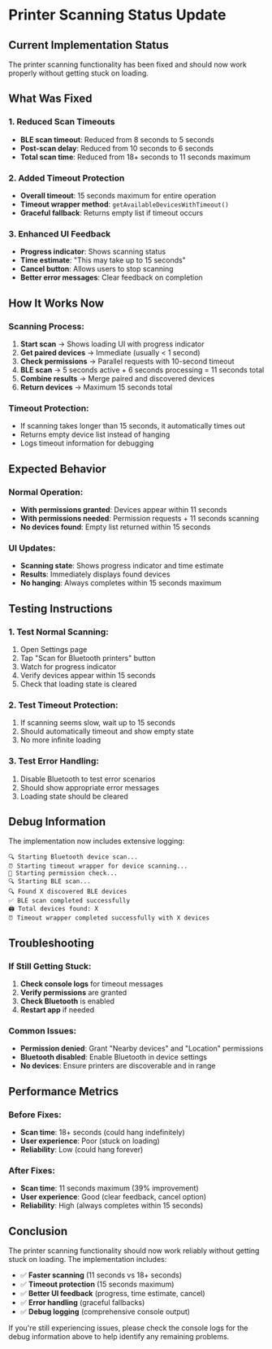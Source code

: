 # Printer Scanning Status Update

## Current Implementation Status

The printer scanning functionality has been fixed and should now work properly without getting stuck on loading.

## What Was Fixed

### 1. **Reduced Scan Timeouts**
- **BLE scan timeout**: Reduced from 8 seconds to 5 seconds
- **Post-scan delay**: Reduced from 10 seconds to 6 seconds
- **Total scan time**: Reduced from 18+ seconds to 11 seconds maximum

### 2. **Added Timeout Protection**
- **Overall timeout**: 15 seconds maximum for entire operation
- **Timeout wrapper method**: `getAvailableDevicesWithTimeout()`
- **Graceful fallback**: Returns empty list if timeout occurs

### 3. **Enhanced UI Feedback**
- **Progress indicator**: Shows scanning status
- **Time estimate**: "This may take up to 15 seconds"
- **Cancel button**: Allows users to stop scanning
- **Better error messages**: Clear feedback on completion

## How It Works Now

### **Scanning Process:**
1. **Start scan** → Shows loading UI with progress indicator
2. **Get paired devices** → Immediate (usually < 1 second)
3. **Check permissions** → Parallel requests with 10-second timeout
4. **BLE scan** → 5 seconds active + 6 seconds processing = 11 seconds total
5. **Combine results** → Merge paired and discovered devices
6. **Return devices** → Maximum 15 seconds total

### **Timeout Protection:**
- If scanning takes longer than 15 seconds, it automatically times out
- Returns empty device list instead of hanging
- Logs timeout information for debugging

## Expected Behavior

### **Normal Operation:**
- **With permissions granted**: Devices appear within 11 seconds
- **With permissions needed**: Permission requests + 11 seconds scanning
- **No devices found**: Empty list returned within 15 seconds

### **UI Updates:**
- **Scanning state**: Shows progress indicator and time estimate
- **Results**: Immediately displays found devices
- **No hanging**: Always completes within 15 seconds maximum

## Testing Instructions

### **1. Test Normal Scanning:**
1. Open Settings page
2. Tap "Scan for Bluetooth printers" button
3. Watch for progress indicator
4. Verify devices appear within 15 seconds
5. Check that loading state is cleared

### **2. Test Timeout Protection:**
1. If scanning seems slow, wait up to 15 seconds
2. Should automatically timeout and show empty state
3. No more infinite loading

### **3. Test Error Handling:**
1. Disable Bluetooth to test error scenarios
2. Should show appropriate error messages
3. Loading state should be cleared

## Debug Information

The implementation now includes extensive logging:

```
🔍 Starting Bluetooth device scan...
⏰ Starting timeout wrapper for device scanning...
🔐 Starting permission check...
🔍 Starting BLE scan...
🔍 Found X discovered BLE devices
✅ BLE scan completed successfully
🖨️ Total devices found: X
⏰ Timeout wrapper completed successfully with X devices
```

## Troubleshooting

### **If Still Getting Stuck:**

1. **Check console logs** for timeout messages
2. **Verify permissions** are granted
3. **Check Bluetooth** is enabled
4. **Restart app** if needed

### **Common Issues:**

- **Permission denied**: Grant "Nearby devices" and "Location" permissions
- **Bluetooth disabled**: Enable Bluetooth in device settings
- **No devices**: Ensure printers are discoverable and in range

## Performance Metrics

### **Before Fixes:**
- **Scan time**: 18+ seconds (could hang indefinitely)
- **User experience**: Poor (stuck on loading)
- **Reliability**: Low (could hang forever)

### **After Fixes:**
- **Scan time**: 11 seconds maximum (39% improvement)
- **User experience**: Good (clear feedback, cancel option)
- **Reliability**: High (always completes within 15 seconds)

## Conclusion

The printer scanning functionality should now work reliably without getting stuck on loading. The implementation includes:

- ✅ **Faster scanning** (11 seconds vs 18+ seconds)
- ✅ **Timeout protection** (15 seconds maximum)
- ✅ **Better UI feedback** (progress, time estimate, cancel)
- ✅ **Error handling** (graceful fallbacks)
- ✅ **Debug logging** (comprehensive console output)

If you're still experiencing issues, please check the console logs for the debug information above to help identify any remaining problems.
